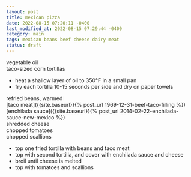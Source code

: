 ```yaml
---
layout: post
title: mexican pizza
date: 2022-08-15 07:20:11 -0400
last_modified_at: 2022-08-15 07:29:44 -0400
category: main
tags: mexican beans beef cheese dairy meat
status: draft
---
```


vegetable oil  
taco-sized corn tortillas  
* heat a shallow layer of oil to 350°F in a small pan
* fry each tortilla 10-15 seconds per side and dry on paper towels

refried beans, warmed  
[taco meat]({{site.baseurl}}{% post_url 1969-12-31-beef-taco-filling %})  
[enchilada sauce]({{site.baseurl}}{% post_url 2014-02-22-enchilada-sauce-new-mexico %})  
shredded cheese  
chopped tomatoes  
chopped scallions  
* top one fried tortilla with beans and taco meat
* top with second tortilla, and cover with enchilada sauce and cheese
* broil until cheese is melted
* top with tomatoes and scallions
